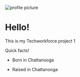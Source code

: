 
![profile picture](https://scontent-atl3-1.xx.fbcdn.net/v/t1.0-0/p206x206/14089269_10154323464746276_1155704028861076760_n.jpg?oh=876e6e5300e4b891f9093c4e836ae406&oe=59734C17)

# Hello!

This is my Techworkforce project 1

Quick facts!

- Born in Chattanooga

- Raised in Chattanooga
